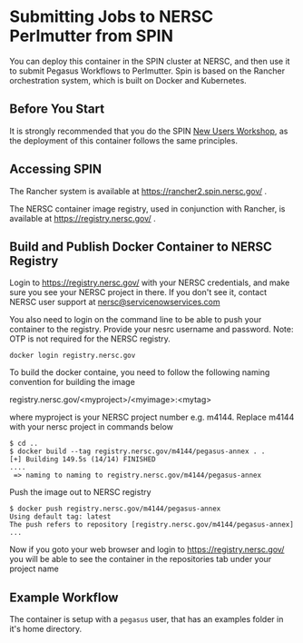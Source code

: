 # Submitting Jobs to NERSC Perlmutter from SPIN

You can deploy this container in the SPIN cluster at NERSC, and then use it to submit Pegasus Workflows to Perlmutter. Spin is based on the Rancher orchestration system, which is built on Docker and Kubernetes.

## Before You Start

It is strongly recommended that you do the SPIN [New Users Workshop](https://www.nersc.gov/assets/Spin/SpinUp-Workshop-for-New-Users.pdf), as the deployment of this container follows the same principles.

## Accessing SPIN

The Rancher system is available at https://rancher2.spin.nersc.gov/ .

The NERSC container image registry, used in conjunction with Rancher, is available at https://registry.nersc.gov/ .

## Build and Publish Docker Container to NERSC Registry

Login to  https://registry.nersc.gov/  with your NERSC credentials, and make sure you see your NERSC project in there.
If you don't see it, contact NERSC user support at nersc@servicenowservices.com

You also need to login on the command line to be able to push your container to the registry.
Provide your nesrc username and password. Note: OTP is not required for the NERSC registry.
```
docker login registry.nersc.gov
```

To build the docker containe, you need to follow the following naming convention for building the image

registry.nersc.gov/\<myproject\>/\<myimage\>:\<mytag\>

where myproject is your NERSC project number e.g. m4144.
Replace m4144 with your nersc project in commands below

```
$ cd ..
$ docker build --tag registry.nersc.gov/m4144/pegasus-annex . .
[+] Building 149.5s (14/14) FINISHED                                                                                                                ....                                     
 => naming to naming to registry.nersc.gov/m4144/pegasus-annex 
```

Push the image out to NERSC registry
```
$ docker push registry.nersc.gov/m4144/pegasus-annex
Using default tag: latest
The push refers to repository [registry.nersc.gov/m4144/pegasus-annex]
...
```

Now if you goto your web browser and login to https://registry.nersc.gov/ you will be able to see the container in the repositories tab under your project name

## Example Workflow

The container is setup with a `pegasus` user, that has an examples folder in it's home directory.
